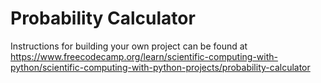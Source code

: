 # Probability Calculator

Instructions for building your own project can be found at https://www.freecodecamp.org/learn/scientific-computing-with-python/scientific-computing-with-python-projects/probability-calculator
